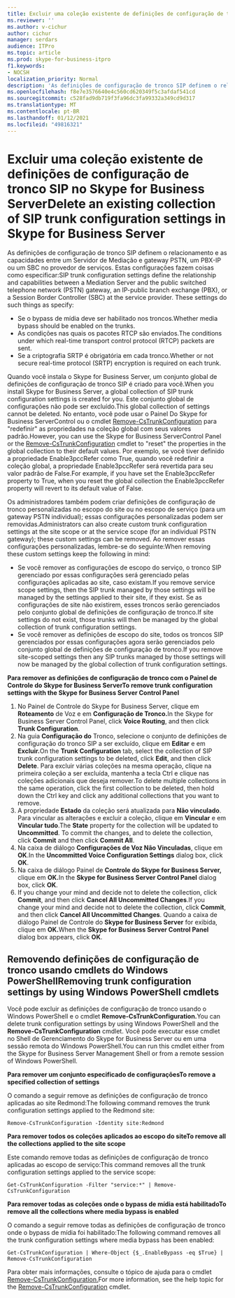 ```yaml
---
title: Excluir uma coleção existente de definições de configuração de tronco SIP no Skype for Business Server
ms.reviewer: ''
ms.author: v-cichur
author: cichur
manager: serdars
audience: ITPro
ms.topic: article
ms.prod: skype-for-business-itpro
f1.keywords:
- NOCSH
localization_priority: Normal
description: 'As definições de configuração de tronco SIP definem o relacionamento e as capacidades entre um Servidor de Mediação e gateway PSTN, um PBX-IP ou um SBC no provedor de serviços. '
ms.openlocfilehash: f8e7e3576640e4c560cd620349f5c3afdaf541cd
ms.sourcegitcommit: c528fad9db719f3fa96dc3fa99332a349cd9d317
ms.translationtype: MT
ms.contentlocale: pt-BR
ms.lasthandoff: 01/12/2021
ms.locfileid: "49816321"
---
```

# <a name="delete-an-existing-collection-of-sip-trunk-configuration-settings-in-skype-for-business-server"></a><span data-ttu-id="8b83d-103">Excluir uma coleção existente de definições de configuração de tronco SIP no Skype for Business Server</span><span class="sxs-lookup"><span data-stu-id="8b83d-103">Delete an existing collection of SIP trunk configuration settings in Skype for Business Server</span></span>

<span data-ttu-id="8b83d-p101">As definições de configuração de tronco SIP definem o relacionamento e as capacidades entre um Servidor de Mediação e gateway PSTN, um PBX-IP ou um SBC no provedor de serviços. Estas configurações fazem coisas como especificar:</span><span class="sxs-lookup"><span data-stu-id="8b83d-p101">SIP trunk configuration settings define the relationship and capabilities between a Mediation Server and the public switched telephone network (PSTN) gateway, an IP-public branch exchange (PBX), or a Session Border Controller (SBC) at the service provider. These settings do such things as specify:</span></span>

- <span data-ttu-id="8b83d-106">Se o bypass de mídia deve ser habilitado nos troncos.</span><span class="sxs-lookup"><span data-stu-id="8b83d-106">Whether media bypass should be enabled on the trunks.</span></span>
- <span data-ttu-id="8b83d-107">As condições nas quais os pacotes RTCP são enviados.</span><span class="sxs-lookup"><span data-stu-id="8b83d-107">The conditions under which real-time transport control protocol (RTCP) packets are sent.</span></span>
- <span data-ttu-id="8b83d-108">Se a criptografia SRTP é obrigatória em cada tronco.</span><span class="sxs-lookup"><span data-stu-id="8b83d-108">Whether or not secure real-time protocol (SRTP) encryption is required on each trunk.</span></span>

<span data-ttu-id="8b83d-109">Quando você instala o Skype for Business Server, um conjunto global de definições de configuração de tronco SIP é criado para você.</span><span class="sxs-lookup"><span data-stu-id="8b83d-109">When you install Skype for Business Server, a global collection of SIP trunk configuration settings is created for you.</span></span> <span data-ttu-id="8b83d-110">Este conjunto global de configurações não pode ser excluído.</span><span class="sxs-lookup"><span data-stu-id="8b83d-110">This global collection of settings cannot be deleted.</span></span> <span data-ttu-id="8b83d-111">No entanto, você pode usar o Painel Do Skype for Business ServerControl ou o cmdlet [Remove-CsTrunkConfiguration](https://docs.microsoft.com/powershell/module/skype/Remove-CsTrunkConfiguration) para "redefinir" as propriedades na coleção global com seus valores padrão.</span><span class="sxs-lookup"><span data-stu-id="8b83d-111">However, you can use the Skype for Business ServerControl Panel or the [Remove-CsTrunkConfiguration](https://docs.microsoft.com/powershell/module/skype/Remove-CsTrunkConfiguration) cmdlet to "reset" the properties in the global collection to their default values.</span></span> <span data-ttu-id="8b83d-112">Por exemplo, se você tiver definido a propriedade Enable3pccRefer como True, quando você redefinir a coleção global, a propriedade Enable3pccRefer será revertida para seu valor padrão de False.</span><span class="sxs-lookup"><span data-stu-id="8b83d-112">For example, if you have set the Enable3pccRefer property to True, when you reset the global collection the Enable3pccRefer property will revert to its default value of False.</span></span>

<span data-ttu-id="8b83d-113">Os administradores também podem criar definições de configuração de tronco personalizadas no escopo do site ou no escopo de serviço (para um gateway PSTN individual); essas configurações personalizadas podem ser removidas.</span><span class="sxs-lookup"><span data-stu-id="8b83d-113">Administrators can also create custom trunk configuration settings at the site scope or at the service scope (for an individual PSTN gateway); these custom settings can be removed.</span></span> <span data-ttu-id="8b83d-114">Ao remover essas configurações personalizadas, lembre-se do seguinte:</span><span class="sxs-lookup"><span data-stu-id="8b83d-114">When removing these custom settings keep the following in mind:</span></span>

- <span data-ttu-id="8b83d-115">Se você remover as configurações de escopo do serviço, o tronco SIP gerenciado por essas configurações será gerenciado pelas configurações aplicadas ao site, caso existam.</span><span class="sxs-lookup"><span data-stu-id="8b83d-115">If you remove service scope settings, then the SIP trunk managed by those settings will be managed by the settings applied to their site, if they exist.</span></span> <span data-ttu-id="8b83d-116">Se as configurações de site não existirem, esses troncos serão gerenciados pelo conjunto global de definições de configuração de tronco.</span><span class="sxs-lookup"><span data-stu-id="8b83d-116">If site settings do not exist, those trunks will then be managed by the global collection of trunk configuration settings.</span></span>
- <span data-ttu-id="8b83d-117">Se você remover as definições de escopo do site, todos os troncos SIP gerenciados por essas configurações agora serão gerenciados pelo conjunto global de definições de configuração de tronco.</span><span class="sxs-lookup"><span data-stu-id="8b83d-117">If you remove site-scoped settings then any SIP trunks managed by those settings will now be managed by the global collection of trunk configuration settings.</span></span>

<span data-ttu-id="8b83d-118">**Para remover as definições de configuração de tronco com o Painel de Controle do Skype for Business Server**</span><span class="sxs-lookup"><span data-stu-id="8b83d-118">**To remove trunk configuration settings with the Skype for Business Server Control Panel**</span></span> 

1. <span data-ttu-id="8b83d-119">No Painel de Controle do Skype for Business Server, clique em **Roteamento** de Voz e em **Configuração de Tronco.**</span><span class="sxs-lookup"><span data-stu-id="8b83d-119">In the Skype for Business Server Control Panel, click **Voice Routing**, and then click **Trunk Configuration**.</span></span>
2. <span data-ttu-id="8b83d-120">Na guia **Configuração do** Tronco, selecione o conjunto de definições de configuração do tronco SIP a ser excluído, clique em **Editar** e em **Excluir.**</span><span class="sxs-lookup"><span data-stu-id="8b83d-120">On the **Trunk Configuration** tab, select the collection of SIP trunk configuration settings to be deleted, click **Edit**, and then click **Delete**.</span></span> <span data-ttu-id="8b83d-121">Para excluir várias coleções na mesma operação, clique na primeira coleção a ser excluída, mantenha a tecla Ctrl e clique nas coleções adicionais que deseja remover.</span><span class="sxs-lookup"><span data-stu-id="8b83d-121">To delete multiple collections in the same operation, click the first collection to be deleted, then hold down the Ctrl key and click any additional collections that you want to remove.</span></span>
3. <span data-ttu-id="8b83d-p106">A propriedade **Estado** da coleção será atualizada para **Não vinculado**. Para vincular as alterações e excluir a coleção, clique em **Vincular** e em **Vincular tudo**.</span><span class="sxs-lookup"><span data-stu-id="8b83d-p106">The **State** property for the collection will be updated to **Uncommitted**. To commit the changes, and to delete the collection, click **Commit** and then click **Commit All**.</span></span>
4. <span data-ttu-id="8b83d-124">Na caixa de diálogo **Configurações de Voz Não Vinculadas**, clique em **OK**.</span><span class="sxs-lookup"><span data-stu-id="8b83d-124">In the **Uncommitted Voice Configuration Settings** dialog box, click **OK**.</span></span>
5. <span data-ttu-id="8b83d-125">Na caixa de diálogo Painel de **Controle do Skype for Business Server,** clique em **OK.**</span><span class="sxs-lookup"><span data-stu-id="8b83d-125">In the **Skype for Business Server Control Panel** dialog box, click **OK**.</span></span>
6. <span data-ttu-id="8b83d-126">If you change your mind and decide not to delete the collection, click **Commit**, and then click **Cancel All Uncommitted Changes**.</span><span class="sxs-lookup"><span data-stu-id="8b83d-126">If you change your mind and decide not to delete the collection, click **Commit**, and then click **Cancel All Uncommitted Changes**.</span></span> <span data-ttu-id="8b83d-127">Quando a caixa de diálogo Painel de Controle do **Skype for Business Server** for exibida, clique em **OK.**</span><span class="sxs-lookup"><span data-stu-id="8b83d-127">When the **Skype for Business Server Control Panel** dialog box appears, click **OK**.</span></span>

## <a name="removing-trunk-configuration-settings-by-using-windows-powershell-cmdlets"></a><span data-ttu-id="8b83d-128">Removendo definições de configuração de tronco usando cmdlets do Windows PowerShell</span><span class="sxs-lookup"><span data-stu-id="8b83d-128">Removing trunk configuration settings by using Windows PowerShell cmdlets</span></span>


<span data-ttu-id="8b83d-129">Você pode excluir as definições de configuração de tronco usando o Windows PowerShell e o cmdlet **Remove-CsTrunkConfiguration.**</span><span class="sxs-lookup"><span data-stu-id="8b83d-129">You can delete trunk configuration settings by using Windows PowerShell and the **Remove-CsTrunkConfiguration** cmdlet.</span></span> <span data-ttu-id="8b83d-130">Você pode executar esse cmdlet no Shell de Gerenciamento do Skype for Business Server ou em uma sessão remota do Windows PowerShell.</span><span class="sxs-lookup"><span data-stu-id="8b83d-130">You can run this cmdlet either from the Skype for Business Server Management Shell or from a remote session of Windows PowerShell.</span></span> 

<span data-ttu-id="8b83d-131">**Para remover um conjunto especificado de configurações**</span><span class="sxs-lookup"><span data-stu-id="8b83d-131">**To remove a specified collection of settings**</span></span>

<span data-ttu-id="8b83d-132">O comando a seguir remove as definições de configuração de tronco aplicadas ao site Redmond:</span><span class="sxs-lookup"><span data-stu-id="8b83d-132">The following command removes the trunk configuration settings applied to the Redmond site:</span></span>

`Remove-CsTrunkConfiguration -Identity site:Redmond`

<span data-ttu-id="8b83d-133">**Para remover todos os coleções aplicados ao escopo do site**</span><span class="sxs-lookup"><span data-stu-id="8b83d-133">**To remove all the collections applied to the site scope**</span></span>

<span data-ttu-id="8b83d-134">Este comando remove todas as definições de configuração de tronco aplicadas ao escopo de serviço:</span><span class="sxs-lookup"><span data-stu-id="8b83d-134">This command removes all the trunk configuration settings applied to the service scope:</span></span>

`Get-CsTrunkConfiguration -Filter "service:*" | Remove-CsTrunkConfiguration`

<span data-ttu-id="8b83d-135">**Para remover todas as coleções onde o bypass de mídia está habilitado**</span><span class="sxs-lookup"><span data-stu-id="8b83d-135">**To remove all the collections where media bypass is enabled**</span></span>

<span data-ttu-id="8b83d-136">O comando a seguir remove todas as definições de configuração de tronco onde o bypass de mídia foi habilitado:</span><span class="sxs-lookup"><span data-stu-id="8b83d-136">The following command removes all the trunk configuration settings where media bypass has been enabled:</span></span>

`Get-CsTrunkConfiguration | Where-Object {$_.EnableBypass -eq $True} | Remove-CsTrunkConfiguration`

<span data-ttu-id="8b83d-137">Para obter mais informações, consulte o tópico de ajuda para o cmdlet [Remove-CsTrunkConfiguration.](https://docs.microsoft.com/powershell/module/skype/Remove-CsTrunkConfiguration)</span><span class="sxs-lookup"><span data-stu-id="8b83d-137">For more information, see the help topic for the [Remove-CsTrunkConfiguration](https://docs.microsoft.com/powershell/module/skype/Remove-CsTrunkConfiguration) cmdlet.</span></span>
